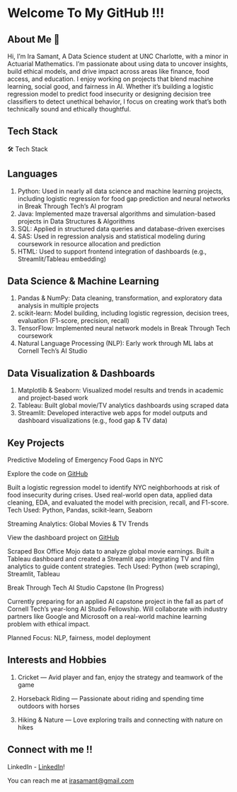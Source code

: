 # Welcome To My GitHub !!!
## About Me 👋

Hi, I’m Ira Samant, A Data Science student at UNC Charlotte, with a minor in Actuarial Mathematics. I’m passionate about using data to uncover insights, build ethical models, and drive impact across areas like finance, food access, and education.
I enjoy working on projects that blend machine learning, social good, and fairness in AI. Whether it’s building a logistic regression model to predict food insecurity or designing decision tree classifiers to detect unethical behavior, I focus on creating work that’s both technically sound and ethically thoughtful.

## Tech Stack
🛠️ Tech Stack
## Languages
1. Python: Used in nearly all data science and machine learning projects, including logistic regression for food gap prediction and neural networks in Break Through Tech’s AI program
2. Java: Implemented maze traversal algorithms and simulation-based projects in Data Structures & Algorithms
3. SQL: Applied in structured data queries and database-driven exercises
4. SAS: Used in regression analysis and statistical modeling during coursework in resource allocation and prediction
5. HTML: Used to support frontend integration of dashboards (e.g., Streamlit/Tableau embedding)

## Data Science & Machine Learning
1. Pandas & NumPy: Data cleaning, transformation, and exploratory data analysis in multiple projects
2. scikit-learn: Model building, including logistic regression, decision trees, evaluation (F1-score, precision, recall)
3. TensorFlow: Implemented neural network models in Break Through Tech coursework
4. Natural Language Processing (NLP): Early work through ML labs at Cornell Tech’s AI Studio

## Data Visualization & Dashboards
1. Matplotlib & Seaborn: Visualized model results and trends in academic and project-based work
2. Tableau: Built global movie/TV analytics dashboards using scraped data
3. Streamlit: Developed interactive web apps for model outputs and dashboard visualizations (e.g., food gap & TV data)

## Key Projects 
Predictive Modeling of Emergency Food Gaps in NYC

Explore the code on [GitHub](https://github.com/irasamant21/Food-Gap-Regression)

Built a logistic regression model to identify NYC neighborhoods at risk of food insecurity during crises. Used real-world open data, applied data cleaning, EDA, and evaluated the model with precision, recall, and F1-score.
Tech Used: Python, Pandas, scikit-learn, Seaborn

Streaming Analytics: Global Movies & TV Trends

View the dashboard project on [GitHub](https://github.com/irasamant21/gdp-dashboard-movie-data)

Scraped Box Office Mojo data to analyze global movie earnings. Built a Tableau dashboard and created a Streamlit app integrating TV and film analytics to guide content strategies.
Tech Used: Python (web scraping), Streamlit, Tableau

Break Through Tech AI Studio Capstone (In Progress)

Currently preparing for an applied AI capstone project in the fall as part of Cornell Tech’s year-long AI Studio Fellowship. Will collaborate with industry partners like Google and Microsoft on a real-world machine learning problem with ethical impact.

Planned Focus: NLP, fairness, model deployment

## Interests and Hobbies 
1. Cricket — Avid player and fan, enjoy the strategy and teamwork of the game

2. Horseback Riding — Passionate about riding and spending time outdoors with horses

3. Hiking & Nature — Love exploring trails and connecting with nature on hikes

## Connect with me !!
LinkedIn - [LinkedIn](https://linkedin.com/in/irasamant21)!

You can reach me at [irasamant@gmail.com](mailto:irasamant@gmail.com)


